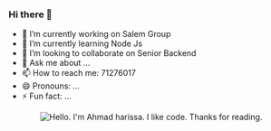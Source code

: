 ### Hi there 👋

- 🔭 I’m currently working on Salem Group
- 🌱 I’m currently learning Node Js
- 👯 I’m looking to collaborate on Senior Backend
- 💬 Ask me about ...
- 📫 How to reach me: 71276017
- 😄 Pronouns: ...
- ⚡ Fun fact: ...

<div align="center">
	<img src="[https://github.com/sindresorhus/sindresorhus/raw/main/main.gif](https://assets.entrepreneur.com/content/3x2/2000/1649279368-Ent-2022Python.jpeg)" alt="Hello. I'm Ahmad harissa. I like code. Thanks for reading.">
</div>
